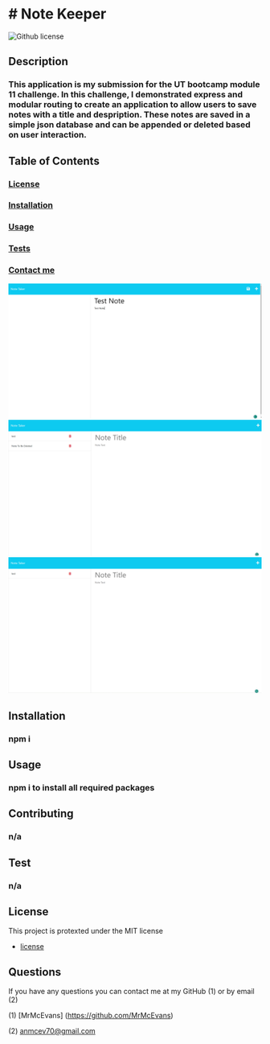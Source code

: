 <h1># Note Keeper</h1>


![Github license](https://img.shields.io/badge/License-MIT-yellow.svg)



<h2>Description</h2>

<h3>This application is my submission for the UT bootcamp module 11 challenge. In this challenge, I demonstrated express and modular routing to create an application to allow users to save notes with a title and despription. These notes are saved in a simple json database and can be appended or deleted based on user interaction.</h3>


<h2>Table of Contents</h2>

<h3> <a href=#license>License</a> </h3>
<h3> <a href=#install>Installation</a> </h3>
<h3> <a href=#usage>Usage</a> </h3>
<h3> <a href=#test>Tests</a> </h3>
<h3> <a href=#question>Contact me</a> </h3>

![Screenshot1](./public/assets/images/Screenshot%202023-09-09%20104517.png)
![Screenshot2](./public/assets/images/Screenshot%202023-09-10%20103722.png)
![Screenshot3](./public/assets/images/Screenshot%202023-09-10%20103738.png)



<h2 id="install">Installation</h2>

<h3>npm i</h3>


<h2 id="usage">Usage</h2>

<h3>npm i to install all required packages</h3>


<h2>Contributing</h2>

<h3>n/a</h3>


<h2 id="test">Test</h2>

<h3>n/a</h3>

<h2 id="license"><h2>License</h2>

  This project is protexted under the MIT license   
* [license](#license)
</h2>


<h2 id="question">Questions</h2>

If you have any questions you can contact me at my GitHub (1) or by email (2)

(1) [MrMcEvans] (https://github.com/MrMcEvans)

(2) anmcev70@gmail.com




<p>
